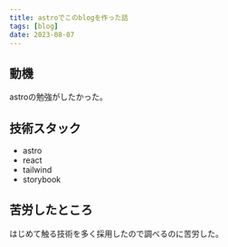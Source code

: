 ```yaml
---
title: astroでこのblogを作った話
tags: [blog]
date: 2023-08-07
---
```


## 動機

astroの勉強がしたかった。

## 技術スタック

- astro
- react
- tailwind
- storybook

## 苦労したところ

はじめて触る技術を多く採用したので調べるのに苦労した。
